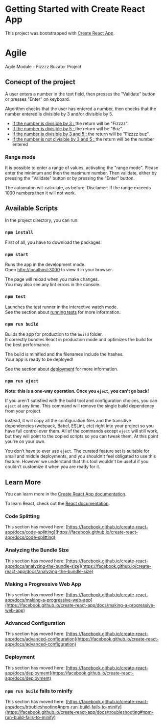 # Getting Started with Create React App

This project was bootstrapped with [Create React App](https://github.com/facebook/create-react-app).

# Agile

Agile Module - Fizzzz Buzator Project

## Conecpt of the project 

A user enters a number in the text field, then presses the "Validate" button or presses "Enter" on keyboard. 

Algorithm checks that the user has entered a number, then checks that the number entered is divisible by 3 and/or divisible by 5. 

* <u>If the number is divisible by 3 : </u> the return will be "Fizzzz".
* <u>If the number is divisible by 5 : </u> the return will be "Buz".
* <u>If the number is divisible by 3 and 5 : </u> the return will be "Fizzzz buz".
* <u>If the number is not divisible by 3 and 5 : </u> the return will be the number entered

### Range mode

It is possible to enter a range of values, activating the "range mode". Please enter the minimum and then the maximum number. Then validate, either by pressing the "Validate" button or by pressing the "Enter" button.

The automaton will calculate, as before. Disclamer: If the range exceeds 1000 numbers then it will not work. 


## Available Scripts

In the project directory, you can run:

### `npm install`

First of all, you have to download the packages. 

### `npm start`

Runs the app in the development mode.\
Open [http://localhost:3000](http://localhost:3000) to view it in your browser.

The page will reload when you make changes.\
You may also see any lint errors in the console.

### `npm test`

Launches the test runner in the interactive watch mode.\
See the section about [running tests](https://facebook.github.io/create-react-app/docs/running-tests) for more information.

### `npm run build`

Builds the app for production to the `build` folder.\
It correctly bundles React in production mode and optimizes the build for the best performance.

The build is minified and the filenames include the hashes.\
Your app is ready to be deployed!

See the section about [deployment](https://facebook.github.io/create-react-app/docs/deployment) for more information.

### `npm run eject`

**Note: this is a one-way operation. Once you `eject`, you can't go back!**

If you aren't satisfied with the build tool and configuration choices, you can `eject` at any time. This command will remove the single build dependency from your project.

Instead, it will copy all the configuration files and the transitive dependencies (webpack, Babel, ESLint, etc) right into your project so you have full control over them. All of the commands except `eject` will still work, but they will point to the copied scripts so you can tweak them. At this point you're on your own.

You don't have to ever use `eject`. The curated feature set is suitable for small and middle deployments, and you shouldn't feel obligated to use this feature. However we understand that this tool wouldn't be useful if you couldn't customize it when you are ready for it.

## Learn More

You can learn more in the [Create React App documentation](https://facebook.github.io/create-react-app/docs/getting-started).

To learn React, check out the [React documentation](https://reactjs.org/).

### Code Splitting

This section has moved here: [https://facebook.github.io/create-react-app/docs/code-splitting](https://facebook.github.io/create-react-app/docs/code-splitting)

### Analyzing the Bundle Size

This section has moved here: [https://facebook.github.io/create-react-app/docs/analyzing-the-bundle-size](https://facebook.github.io/create-react-app/docs/analyzing-the-bundle-size)

### Making a Progressive Web App

This section has moved here: [https://facebook.github.io/create-react-app/docs/making-a-progressive-web-app](https://facebook.github.io/create-react-app/docs/making-a-progressive-web-app)

### Advanced Configuration

This section has moved here: [https://facebook.github.io/create-react-app/docs/advanced-configuration](https://facebook.github.io/create-react-app/docs/advanced-configuration)

### Deployment

This section has moved here: [https://facebook.github.io/create-react-app/docs/deployment](https://facebook.github.io/create-react-app/docs/deployment)

### `npm run build` fails to minify

This section has moved here: [https://facebook.github.io/create-react-app/docs/troubleshooting#npm-run-build-fails-to-minify](https://facebook.github.io/create-react-app/docs/troubleshooting#npm-run-build-fails-to-minify)

